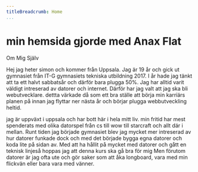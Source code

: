 ```yaml
---
titleBreadcrumb: Home
...
```

min hemsida gjorde med Anax Flat
===============================


Om Mig Själv

Hej jag heter simon och kommer från Uppsala. Jag är 19 år och gick ut gymnasiet från IT-G gymnasiets tekniska utbildning 2017.
I år hade jag tänkt att ta ett halvt sabbatsår och därför bara plugga 50%.
Jag har alltid varit väldigt intreserad av datorer och internet. Därför har jag valt att jag ska bli webutvecklare.
dettta värkade då som ett bra ställe att börja min karriärs planen på innan jag flyttar ner nästa år och börjar plugga webbutveckling heltid.

jag är uppväxt i uppsala och har bott här i hela mitt liv.
min fritid har mest spenderats med olika datorspel från cs till wow till starcraft och allt där i mellan.
Runt tiden jag började gymnasiet blev jag mycket mer intreserad av hur datorer funkade dock och med det började bygga egna datorer och koda lite på sidan av.
Med att ha hållit på mycket med datorer och gått en teknisk linjeså hoppas jag att denna kurs ska gå bra för mig
Men förutom datorer är jag ofta ute och gör saker som att åka longboard, vara med min flickvän eller bara vara med vänner.
